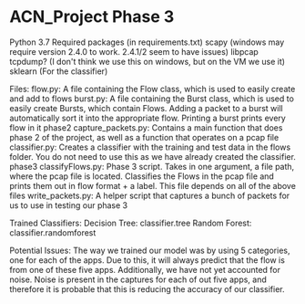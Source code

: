 # ACN_Project Phase 3
Python 3.7
Required packages (in requirements.txt)
    scapy (windows may require version 2.4.0 to work. 2.4.1/2 seem to have issues)
    libpcap
    tcpdump? (I don't think we use this on windows, but on the VM we use it)
    sklearn (For the classifier)

Files:
    flow.py: A file containing the Flow class, which is used to easily create and add to flows
    burst.py: A file containing the Burst class, which is used to easily create Bursts, which contain Flows. Adding a packet to a burst will automatically sort it into the appropriate flow. Printing a burst prints every flow in it
phase2    capture_packets.py: Contains a main function that does phase 2 of the project, as well as a function that operates on a pcap file
    classifier.py: Creates a classifier with the training and test data in the flows folder. You do not need to use this as we have already created the classifier.
phase3    classifyFlows.py: Phase 3 script. Takes in one argument, a file path, where the pcap file is located. Classifies the Flows in the pcap file and prints them out in flow format + a label. This file depends on all of the above files
    write_packets.py: A helper script that captures a bunch of packets for us to use in testing our phase 3

Trained Classifiers:
Decision Tree: classifier.tree
Random Forest: classifier.randomforest

Potential Issues:
    The way we trained our model was by using 5 categories, one for each of the apps. Due to this, it will always predict that the flow is from one of these five apps. 
    Additionally, we have not yet accounted for noise. Noise is present in the captures for each of out five apps, and therefore it is probable that this is reducing the accuracy of our classifier.